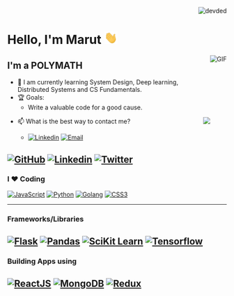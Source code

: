 <p align="right"> <img src="https://komarev.com/ghpvc/?username=pandyamarut" alt="devded" /></p>

# Hello, I'm Marut <img width="30px" src="https://github.com/SatYu26/SatYu26/raw/master/Assets/Hi.gif" />
<img align="right" alt="GIF" height="160px" src="https://octodex.github.com/images/daftpunktocat-thomas.gif" />

## I'm a POLYMATH

- 🌱 I am currently learning System Design, Deep learning, Distributed Systems and CS Fundamentals.
- 🏆 Goals: 
    - Write a valuable code for a good cause.
    
 <img align="right" src="https://github-readme-stats.vercel.app/api/top-langs/?username=pandyamarut&layout=compact"/>
 
- 📫 What is the best way to contact me?  

    - [![Linkedin](https://img.shields.io/badge/Linkedin-0077B5?style=for-the-badge&logo=linkedin&logoColor=white)](https://www.linkedin.com/in/marutpandya/) [![Email](https://img.shields.io/badge/Email-EA4335?style=for-the-badge&logo=gmail&logoColor=white)](mailto:pandyamarut@gmail.com)

[![GitHub](https://img.shields.io/badge/Github-100000?style=for-the-badge&logo=github&logoColor=white)](https://github.com/pandyamarut)
[![Linkedin](https://img.shields.io/badge/Linkedin-0077B5?style=for-the-badge&logo=linkedin&logoColor=white)](https://www.linkedin.com/in/marutpandya/)
[![Twitter](https://img.shields.io/badge/Twitter-1DA1F2?style=for-the-badge&logo=twitter&logoColor=white)](https://twitter.com/pandya_marut)
---------------------------

### I :heart: Coding
[![JavaScript](https://img.shields.io/badge/JavaScript-F7DF1E?style=for-the-badge&logo=javascript&logoColor=black)]()
[![Python](https://img.shields.io/badge/Python-3776AB?style=for-the-badge&logo=python&logoColor=white)]()
[![Golang](https://img.shields.io/badge/Go-00ADD8?style=for-the-badge&logo=go&logoColor=white)]()
[![CSS3](https://img.shields.io/badge/CSS3-1572B6?style=for-the-badge&logo=css3&logoColor=white)]()

---------------------------
### Frameworks/Libraries
[![Flask](https://img.shields.io/badge/Flask-000000?style=for-the-badge&logo=flask&logoColor=white)]()
[![Pandas](https://img.shields.io/badge/Pandas-150458?style=for-the-badge&logo=pandas&logoColor=white)]()
[![SciKit Learn](https://img.shields.io/badge/SCIKIT_LEARN-F7931E?style=for-the-badge&logo=scikitlearn&logoColor=white)]()
[![Tensorflow](https://img.shields.io/badge/Tensorflow-FF6F00?style=for-the-badge&logo=tensorflow&logoColor=white)]()
---------------------------
### Building Apps using
[![ReactJS](https://img.shields.io/badge/ReactJS-61DAFB?style=for-the-badge&logo=react&logoColor=black)]()
[![MongoDB](https://img.shields.io/badge/MongoDB-4EA94B?style=for-the-badge&logo=mongodb&logoColor=white)]()
[![Redux](https://img.shields.io/badge/Redux-764ABC?style=for-the-badge&logo=redux&logoColor=white)]()
---------------------------

